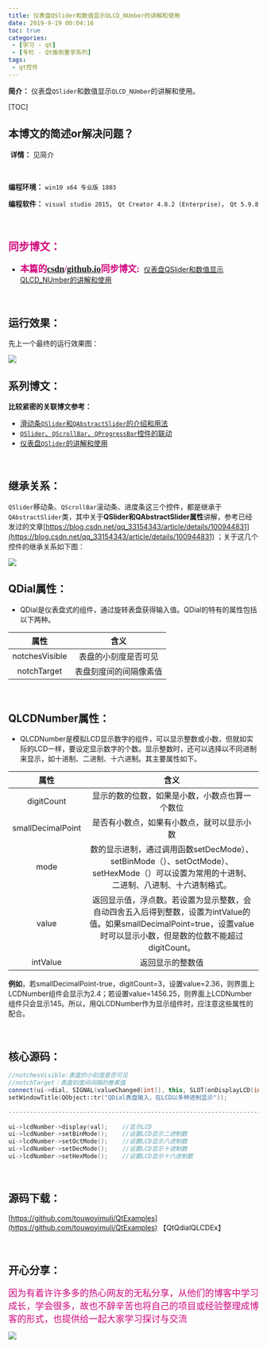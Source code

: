 ```yaml
---
title: 仪表盘QSlider和数值显示QLCD_NUmber的讲解和使用
date: 2019-9-19 00:04:16
toc: true
categories: 
 - [学习 - qt]
 - [专栏 - Qt推倒重学系列]
tags: 
 - qt控件
---
```




**简介：**  仪表盘`QSlider`和数值显示`QLCD_NUmber`的讲解和使用。

<!-- more -->

[TOC]

## 本博文的简述or解决问题？

​		**详情：**  见简介

<br>

**编程环境：**  `win10 x64 专业版 1803`  

**编程软件：**  `visual studio 2015`， `Qt Creator 4.8.2 (Enterprise)`， `Qt 5.9.8`

<br>

## <font color=#D0087E  face="幼圆">同步博文：</font>

- <font color=#D0087E  size=4 face="幼圆">**本篇的[csdn](https://blog.csdn.net/qq_33154343)/[github.io](https://touwoyimuli.github.io/)同步博文:** </font> [仪表盘QSlider和数值显示QLCD_NUmber的讲解和使用](https://blog.csdn.net/qq_33154343/article/details/101003115) 

<br>

## 运行效果：

先上一个最终的运行效果图：

<img src="https://raw.githubusercontent.com/touwoyimuli/FigureBed/master/img/20190918200740.gif"/>

<br>

## 系列博文：

**比较紧密的关联博文参考：**

- [滑动条`QSlider`和`QAbstractSlider`的介绍和用法](https://touwoyimuli.github.io/2019/09/18/%E6%BB%91%E5%8A%A8%E6%9D%A1QSlider%E5%92%8CQAbstractSlider%E7%9A%84%E4%BB%8B%E7%BB%8D%E5%92%8C%E7%94%A8%E6%B3%95/)
- [`QSlider`、`QScrollBar`、`QProgressBar`控件的联动](https://touwoyimuli.github.io/2019/09/19/QSlider%E3%80%81QScrollBar%E3%80%81QProgressBar%E6%8E%A7%E4%BB%B6%E7%9A%84%E8%81%94%E5%8A%A8/)
- [仪表盘`QSlider`的讲解和使用](https://touwoyimuli.github.io/2019/09/19/%E4%BB%AA%E8%A1%A8%E7%9B%98QSlider%E5%92%8C%E6%95%B0%E5%80%BC%E6%98%BE%E7%A4%BAQLCD_NUmber%E7%9A%84%E8%AE%B2%E8%A7%A3%E5%92%8C%E4%BD%BF%E7%94%A8/)

<br>

## 继承关系：

`QSlider`移动条、`QScrollBar`滚动条、进度条这三个控件，都是继承于`QAbstractSlider`类，其中关于**QSlider和QAbstractSlider属性**讲解，参考已经发过的文章[https://blog.csdn.net/qq_33154343/article/details/100944831](https://blog.csdn.net/qq_33154343/article/details/100944831) ；关于这几个控件的继承关系如下图：

<img src="https://raw.githubusercontent.com/touwoyimuli/FigureBed/master/img/20190918192923.png"/>

<br>

## QDial属性：

- QDial是仪表盘式的组件，通过旋转表盘获得输入值。QDial的特有的属性包括以下两种。

|      属性      |          含义          |
| :------------: | :--------------------: |
| notchesVisible |  表盘的小刻度是否可见  |
|  notchTarget   | 表盘刻度间的间隔像素值 |

<br>

## QLCDNumber属性：

- QLCDNumber是模拟LCD显示数字的组件，可以显示整数或小数，但就如实际的LCD一样，要设定显示数字的个数。显示整数时，还可以选择以不同进制来显示，如十进制、二进制、十六进制。其主要属性如下。

|       属性        |                             含义                             |
| :---------------: | :----------------------------------------------------------: |
|    digitCount     |        显示的数的位数，如果是小数，小数点也算一个数位        |
| smallDecimalPoint |          是否有小数点，如果有小数点，就可以显示小数          |
|       mode        | 数的显示进制，通过调用函数setDecMode）、setBinMode（）、setOctMode）、setHexMode（）可以设置为常用的十进制、二进制、八进制、十六进制格式。 |
|       value       | 返回显示值，浮点数。若设置为显示整数，会自动四舍五入后得到整数，设置为intValue的值。如果smallDecimalPoint=true，设置value时可以显示小数，但是数的位数不能超过digitCount。 |
|     intValue      |                       返回显示的整数值                       |

**例如**，若smallDecimalPoint-true，digitCount=3，设置value=2.36，则界面上LCDNumber组件会显示为2.4；若设置value=1456.25，则界面上LCDNumber组件只会显示145。所以，用QLCDNumber作为显示组件时，应注意这些属性的配合。

<br>

## 核心源码：

```cpp
//notchesVisible:表盘的小刻度是否可见
//notchTarget：表盘刻度间间隔的像素值
connect(ui->dial, SIGNAL(valueChanged(int)), this, SLOT(onDisplayLCD(int)));
setWindowTitle(QObject::tr("QDial表盘输入，在LCD以多种进制显示"));

-------------------------------------------------------------------------------------
    
ui->lcdNumber->display(val);    //显示LCD
ui->lcdNumber->setBinMode();    //设置LCD显示二进制数
ui->lcdNumber->setOctMode();    //设置LCD显示八进制数
ui->lcdNumber->setDecMode();    //设置LCD显示十进制数
ui->lcdNumber->setHexMode();    //设置LCD显示十六进制数
```

<br>

## 源码下载：

[https://github.com/touwoyimuli/QtExamples](https://github.com/touwoyimuli/QtExamples) 【QtQdialQLCDEx】

<br>

## 开心分享：

<font color=#D0087E size=4 face="幼圆">因为有着许许多多的热心网友的无私分享，从他们的博客中学习成长，学会很多，故也不辞辛苦也将自己的项目或经验整理成博客的形式，也提供给一起大家学习探讨与交流 </font>

<img src="https://raw.githubusercontent.com/touwoyimuli/FigureBed/master/img/20190829225308.jpg"/>